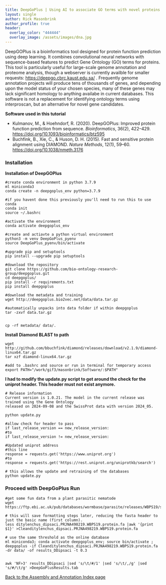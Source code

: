 ```yaml
---
title: DeepGoPlus | Using AI to associate GO terms with novel proteins 
layout: single
author: Rick Masonbrink
author_profile: true
header:
  overlay_color: "444444"
  overlay_image: /assets/images/dna.jpg
---
```


DeepGOPlus is a bioinformatics tool designed for protein function prediction using deep learning. It combines convolutional neural networks with sequence-based features to predict Gene Ontology (GO) terms for proteins. This tool is particularly useful for large-scale genome annotation and proteome analysis, though a webserver is currently availble for smaller requests: https://deepgo.cbrc.kaust.edu.sa/ . Frequently genome annotation projects will produce tens of thousands of genes, and depending upon the model status of your chosen species, many of these genes may lack significant homology to anything availabe in current databases. This software is not a replacement for identifying ontology terms using interproscan, but an alternative for novel gene candidates. 


**Software used in this tutorial**
* Kulmanov, M., & Hoehndorf, R. (2020). DeepGOPlus: Improved protein function prediction from sequence. *Bioinformatics*, 36(2), 422–429. https://doi.org/10.1093/bioinformatics/btz595
* Buchfink, B., Xie, C., & Huson, D. H. (2015). Fast and sensitive protein alignment using DIAMOND. *Nature Methods*, 12(1), 59–60. https://doi.org/10.1038/nmeth.3176




### Installation

**Installation of DeepGOPlus**
```
#create conda environment in python 3.7.9
ml miniconda3
conda create -n deepgoplus_env python=3.7.9

#if you havent done this previously you'll need to run this to use conda
conda init
source ~/.bashrc

#activate the environment
conda activate deepgoplus_env

#create and actiavte a python virtual environment
python3 -m venv DeepGoPlus_pyenv
source DeepGoPlus_pyenv/bin/activate

#upgrade pip and setuptools
pip install --upgrade pip setuptools

#download the repository 
git clone https://github.com/bio-ontology-research-group/deepgoplus.git
cd deepgoplus/
pip install -r requirements.txt
pip install deepgoplus

#download the metadata and training
wget http://deepgoplus.bio2vec.net/data/data.tar.gz

#automatically unpacks into data folder if within deepgoplus
tar -zxvf data.tar.gz


cp -rf metadata/ data/.
```

**Install Diamond BLAST to path**
```
wget http://github.com/bbuchfink/diamond/releases/download/v2.1.9/diamond-linux64.tar.gz
tar xzf diamond-linux64.tar.gz

#add to .bashrc and source or run in terminal for temporary access
export PATH="/work/gif3/masonbrink/Software/:$PATH"
```

**I had to modify the update.py script to get around the check for the uniprot header. This header must not exist anymore.** 
```
# Release information
Current version is 1.0.21. The model in the current release was trained using the Gene Ontology
released on 2024-09-08 and the SwissProt data with version 2024_05.

python update.py

#allow check for header to pass
if last_release_version == new_release_version:
#to 
if last_release_version != new_release_version:

#Updated uniprot address
#this line
response = requests.get('https://www.uniprot.org')
#to
response = requests.get('https://rest.uniprot.org/uniprotkb/search')

# this allows the update and retraining of the databases 
python update.py 
```


### Proceed with DeepGoPlus Run 
```
#get some fun data from a plant parasitic nematode
wget https://ftp.ebi.ac.uk/pub/databases/wormbase/parasite/releases/WBPS19/species/ditylenchus_dipsaci/PRJNA498219/ditylenchus_dipsaci.PRJNA498219.WBPS19.protein.fa.gz

# this will save formatting steps later, reducing the fasta header to just the basic name (first column).
less ditylenchus_dipsaci.PRJNA498219.WBPS19.protein.fa |awk '{print $1}' >Cleanditylenchus_dipsaci.PRJNA498219.WBPS19.protein.fa

# use the same threshold as the online database
ml miniconda3; conda activate deepgoplus_env; source bin/activate ; deepgoplus -if Cleanditylenchus_dipsaci.PRJNA498219.WBPS19.protein.fa -dr data/ -of results_DDipsaci -t 0.3


awk 'NF>3' results_DDipsaci |sed 's/\t/#/1' |sed 's/\t/,/g' |sed 's/#/\t/g' >DeepGoPlusResults.tab
```



[Back to the Assembly and Annotation Index page](annotation_and_assembly_index.md)